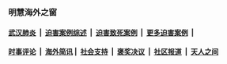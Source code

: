 
### 明慧海外之窗

####  [武汉肺炎](indexes/365.md?t=06120801) &nbsp;|&nbsp;  [迫害案例综述](indexes/328.md?t=06120801) &nbsp;|&nbsp; [迫害致死案例](indexes/277.md?t=06120801)  &nbsp;|&nbsp; [更多迫害案例](indexes/81.md?t=06120801)  &nbsp;|&nbsp; 
####  [时事评论](indexes/19.md?t=06120801) &nbsp;|&nbsp; [海外简讯](indexes/245.md?t=06120801)&nbsp;|&nbsp;  [社会支持](indexes/140.md?t=06120801) &nbsp;|&nbsp; [褒奖决议](indexes/282.md?t=06120801) &nbsp;|&nbsp; [社区报道](indexes/91.md?t=06120801)  &nbsp;|&nbsp; [天人之间](indexes/78.md?t=06120801) 


